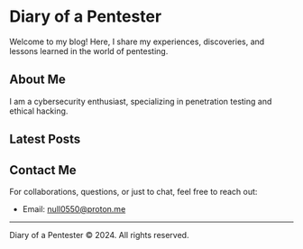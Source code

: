 # Diary of a Pentester

Welcome to my blog! Here, I share my experiences, discoveries, and lessons learned in the world of pentesting.

## About Me

I am a cybersecurity enthusiast, specializing in penetration testing and ethical hacking.

## Latest Posts

## Contact Me

For collaborations, questions, or just to chat, feel free to reach out:

- Email: [null0550@proton.me](mailto:null0550@proton.me)

---

Diary of a Pentester © 2024. All rights reserved.
